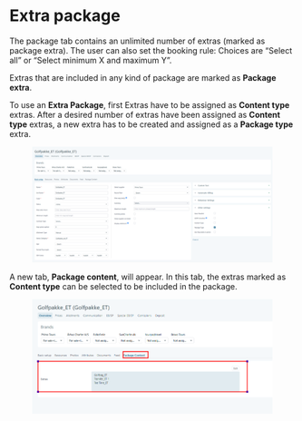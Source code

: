# Extra package

The package tab contains an unlimited number of extras (marked as package extra). The user can also set the booking rule: Choices are “Select all” or “Select minimum X and maximum Y”.

Extras that are included in any kind of package are marked as **Package extra**.

To use an **Extra Package**, first Extras have to be assigned as **Content type** extras. After a desired number of extras have been assigned as **Content type** extras, a new extra has to be created and assigned as a **Package type** extra.

<figure><img src="../../.gitbook/assets/image (13).png" alt=""><figcaption></figcaption></figure>

&#x20;A new tab, **Package content**, will appear. In this tab, the extras marked as **Content type** can be selected to be included in the package.

<figure><img src="../../.gitbook/assets/image (12).png" alt=""><figcaption></figcaption></figure>
